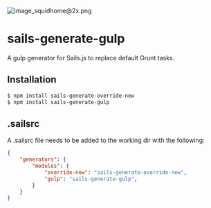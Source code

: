 ![image_squidhome@2x.png](http://i.imgur.com/RIvu9.png)

# sails-generate-gulp

A gulp generator for Sails.js to replace default Grunt tasks.

## Installation

```sh
$ npm install sails-generate-override-new
$ npm install sails-generate-gulp
```

## .sailsrc

A .sailsrc file needs to be added to the working dir with the following:

```json
{
    "generators": {
        "modules": {
            "override-new": "sails-generate-override-new",
            "gulp": "sails-generate-gulp",
        }
    }
}
```


